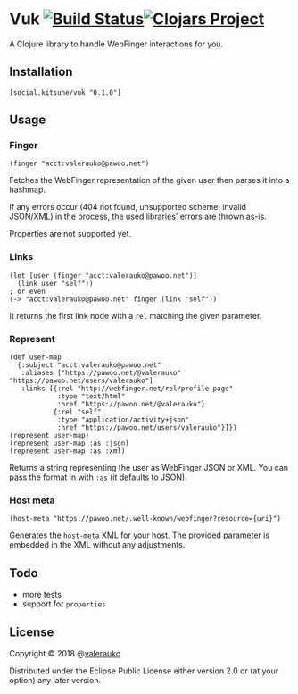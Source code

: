 # Vuk [![Build Status](https://travis-ci.com/valerauko/vuk.svg?branch=master)](https://travis-ci.com/valerauko/vuk)[![Clojars Project](https://img.shields.io/clojars/v/social.kitsune/vuk.svg)](https://clojars.org/social.kitsune/vuk)

A Clojure library to handle WebFinger interactions for you.

## Installation

```
[social.kitsune/vuk "0.1.0"]
```

## Usage

### Finger
```
(finger "acct:valerauko@pawoo.net")
```
Fetches the WebFinger representation of the given user then parses it into a hashmap.

If any errors occur (404 not found, unsupported scheme, invalid JSON/XML) in the process, the used libraries' errors are thrown as-is.

Properties are not supported yet.

### Links
```
(let [user (finger "acct:valerauko@pawoo.net")]
  (link user "self"))
; or even
(-> "acct:valerauko@pawoo.net" finger (link "self"))
```
It returns the first link node with a `rel` matching the given parameter.

### Represent
```
(def user-map
  {:subject "acct:valerauko@pawoo.net"
   :aliases ["https://pawoo.net/@valerauko" "https://pawoo.net/users/valerauko"]
   :links [{:rel "http://webfinger.net/rel/profile-page"
            :type "text/html"
            :href "https://pawoo.net/@valerauko"}
           {:rel "self"
            :type "application/activity+json"
            :href "https://pawoo.net/users/valerauko"}]})
(represent user-map)
(represent user-map :as :json)
(represent user-map :as :xml)
```
Returns a string representing the user as WebFinger JSON or XML. You can pass the format in with `:as` (it defaults to JSON).

### Host meta
```
(host-meta "https://pawoo.net/.well-known/webfinger?resource={uri}")
```
Generates the `host-meta` XML for your host. The provided parameter is embedded in the XML without any adjustments.

## Todo
* more tests
* support for `properties`

## License

Copyright © 2018 @[valerauko](https://github.com/valerauko)

Distributed under the Eclipse Public License either version 2.0 or (at your option) any later version.
